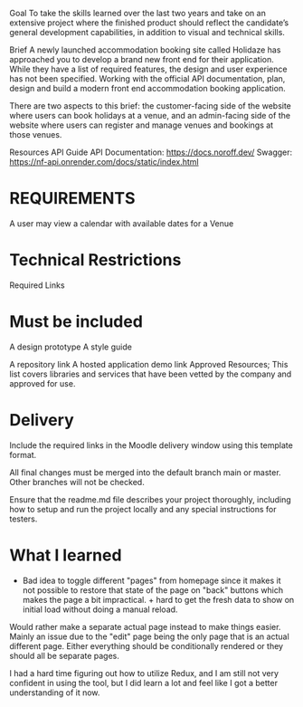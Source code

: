 Goal
To take the skills learned over the last two years and take on an extensive project where the finished product should reflect the candidate’s general development capabilities, in addition to visual and technical skills.

Brief
A newly launched accommodation booking site called Holidaze has approached you to develop a brand new front end for their application. While they have a list of required features, the design and user experience has not been specified. Working with the official API documentation, plan, design and build a modern front end accommodation booking application.

There are two aspects to this brief: the customer-facing side of the website where users can book holidays at a venue, and an admin-facing side of the website where users can register and manage venues and bookings at those venues.

Resources
API Guide API Documentation: https://docs.noroff.dev/
Swagger: https://nf-api.onrender.com/docs/static/index.html

# REQUIREMENTS

<!-- A user may view a list of Venues -->

<!-- A user may search for a specific Venue -->

<!-- A user may view a specific Venue page by id -->

A user may view a calendar with available dates for a Venue

<!-- A user with a stud.noroff.no email may register as a customer -->

<!-- A registered customer may create a booking at a Venue -->

<!-- A registered customer may view their upcoming bookings -->

<!-- A user with a stud.noroff.no email may register as a Venue manager -->

<!-- A registered Venue manager may create a Venue -->

<!-- A registered Venue manager may update a Venue they manage -->

<!-- A registered Venue manager may delete a Venue they manage -->

<!-- A registered Venue manager may view bookings for a Venue they manage -->

<!-- A registered user may login -->

<!-- A registered user may update their avatar -->

<!-- A registered user may logout -->

# Technical Restrictions

<!-- Must use an approved JavaScript Framework -->
<!--
Must use an approved CSS Framework -->

<!-- Must be hosted on an approved Static Host
(Currently only manual upolad works) -->

<!-- Must use an approved Design Application -->

<!-- Must use an approved Planning Application -->

Required Links

# Must be included

<!-- A Gantt chart for project timing -->

A design prototype
A style guide

<!-- A kanban project board -->

A repository link
A hosted application demo link
Approved Resources; This list covers libraries and services that have been vetted by the company and approved for use.

# Delivery

Include the required links in the Moodle delivery window using this template format.

All final changes must be merged into the default branch main or master. Other branches will not be checked.

Ensure that the readme.md file describes your project thoroughly, including how to setup and run the project locally and any special instructions for testers.

# What I learned

- Bad idea to toggle different "pages" from homepage since it makes it not possible to restore that state of the page on "back" buttons which makes the page a bit impractical. + hard to get the fresh data to show on initial load without doing a manual reload.

Would rather make a separate actual page instead to make things easier. Mainly an issue due to the "edit" page being the only page that is an actual different page. Either everything should be conditionally rendered or they should all be separate pages.

I had a hard time figuring out how to utilize Redux, and I am still not very confident in using the tool, but I did learn a lot and feel like I got a better understanding of it now.
